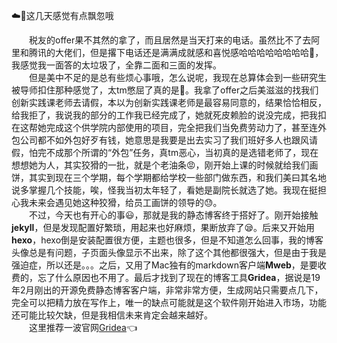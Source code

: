 ☁️🤯这几天感觉有点飘忽哦

<!-- more -->

&emsp;&emsp;税友的offer果不其然的拿了，而且居然是当天打来的电话。虽然比不了去阿里和腾讯的大佬们，但是撂下电话还是满满成就感和喜悦感哈哈哈哈哈哈哈哈👻，我感觉我一面答的太垃圾了，全靠二面和三面的发挥。  
&emsp;&emsp;但是美中不足的是总有些烦心事哦，怎么说呢，我现在总算体会到一些研究生被导师扣住那种感觉了，太tm憋屈了真的是👿。我拿了offer之后美滋滋的找我们创新实践课老师去请假，本以为创新实践课老师是最容易同意的，结果恰恰相反，给我拒了，我说我的部分的工作我已经完成了，她就死皮赖脸的说没完成，把我扣在这帮她完成这个供学院内部使用的项目，完全把我们当免费劳动力了，甚至连外包公司都不如外包好歹有钱，她意思是我要是出去实习了我们班好多人也跟风请假，怕完不成那个所谓的“外包”任务，真tm恶心，当初真的是选错老师了，现在想想她为人，其实狡猾的一批，就是个老油条😡，刚开始上课的时候就给我们画饼，其实到现在三个学期，每个学期都给学校一些部门做东西，和我们美曰其名地说多掌握几个技能，唉，怪我当初太年轻了，看她是副院长就选了她。我现在挺担心我未来会遇见她这种狡猾，给员工画饼的领导的😓。  
&emsp;&emsp;不过，今天也有开心的事😃，那就是我的静态博客终于搭好了。刚开始接触**jekyll**，但是发现配置好繁琐，用起来也好麻烦，果断放弃了😪。后来又开始用**hexo**，hexo倒是安装配置很方便，主题也很多，但是不知道怎么回事，我的博客头像总是有问题，子页面头像显示不出来，除了这个其他都很强大，但是由于我是强迫症，所以还是。。。之后，又用了Mac独有的markdown客户端**Mweb**，是要收费的，忘了什么原因也不用了。最后才找到了现在的博客工具**Gridea**，据说是19年2月刚出的开源免费静态博客客户端，非常非常方便，生成网站只需要点几下，完全可以把精力放在写作上，唯一的缺点可能就是这个软件刚开始进入市场，功能还可能比较欠缺，但是我相信未来肯定会越来越好。  
&emsp;&emsp;这里推荐一波官网[Gridea](https://gridea.dev/)👈